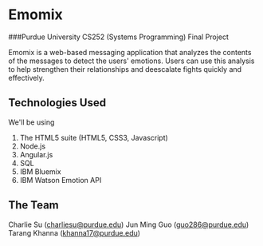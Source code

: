 # Emomix
###Purdue University CS252 (Systems Programming) Final Project

Emomix is a web-based messaging application that analyzes the contents of the messages to detect the users' emotions. Users can use this analysis to help strengthen their relationships and deescalate fights quickly and effectively.

## Technologies Used

We'll be using
1. The HTML5 suite (HTML5, CSS3, Javascript)
2. Node.js
3. Angular.js
4. SQL
5. IBM Bluemix
6. IBM Watson Emotion API

## The Team

Charlie Su (charliesu@purdue.edu)
Jun Ming Guo (guo286@purdue.edu)
Tarang Khanna (khanna17@purdue.edu)


